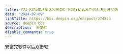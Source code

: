 ```yaml
---
title: V23 RC版本从星火应用商店下载移动云云空间无法打开问题
date: '2024-07-09'
linkTitle: https://bbs.deepin.org/en/post/274874
source: deepin_bbs
description:  郑发财 
disable_comments: true
---
```

安装完软件以后双击软
